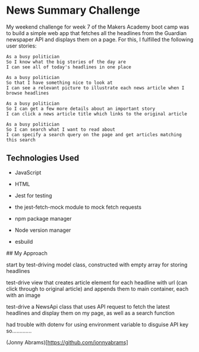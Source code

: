 # News Summary Challenge

My weekend challenge for week 7 of the Makers Academy boot camp was to build a simple web app that fetches all the headlines from the Guardian newspaper API and displays them on a page. For this, I fulfilled the following user stories:

```
As a busy politician
So I know what the big stories of the day are
I can see all of today's headlines in one place
```

```
As a busy politician
So that I have something nice to look at
I can see a relevant picture to illustrate each news article when I browse headlines
```

```
As a busy politician
So I can get a few more details about an important story
I can click a news article title which links to the original article
```

```
As a busy politician
So I can search what I want to read about
I can specify a search query on the page and get articles matching this search
```

## Technologies Used

* JavaScript

* HTML

* Jest for testing

* the jest-fetch-mock module to mock fetch requests

* npm package manager

* Node version manager

* esbuild

## My Approach

start by test-driving model class, constructed with empty array for storing headlines

test-drive view that creates article element for each headline with url (can click through to original article) and appends them to main container, each with an image

test-drive a NewsApi class that uses API request to fetch the latest headlines and display them on my page, as well as a search function

had trouble with dotenv for using environment variable to disguise API key so.............

(Jonny Abrams)[https://github.com/jonnyabrams]